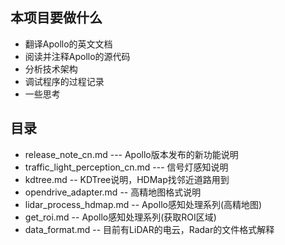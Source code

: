 ## 本项目要做什么
* 翻译Apollo的英文文档
* 阅读并注释Apollo的源代码
* 分析技术架构
* 调试程序的过程记录
* 一些思考

## 目录
* release_note_cn.md --- Apollo版本发布的新功能说明
* traffic_light_perception_cn.md --- 信号灯感知说明
* kdtree.md -- KDTree说明，HDMap找邻近道路用到
* opendrive_adapter.md -- 高精地图格式说明
* lidar_process_hdmap.md -- Apollo感知处理系列(高精地图)
* get_roi.md -- Apollo感知处理系列(获取ROI区域)
* data_format.md -- 目前有LiDAR的电云，Radar的文件格式解释
